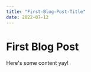 ```yaml
---
title: "First-Blog-Post-Title"
date: 2022-07-12
---
```


# First Blog Post
Here's some content yay!
